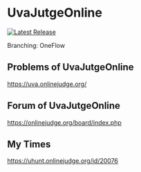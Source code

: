 # UvaJutgeOnline

[![Latest Release](https://img.shields.io/github/v/release/kaos-XIII/UvaJutgeOnline?color=3D87CE&label=Latest&sort=semver&style=for-the-badge)](https://github.com/kaos-XIII/UvaJutgeOnline/releases/latest)

Branching: OneFlow

## Problems of UvaJutgeOnline

https://uva.onlinejudge.org/

## Forum of UvaJutgeOnline

https://onlinejudge.org/board/index.php

## My Times

https://uhunt.onlinejudge.org/id/20076
